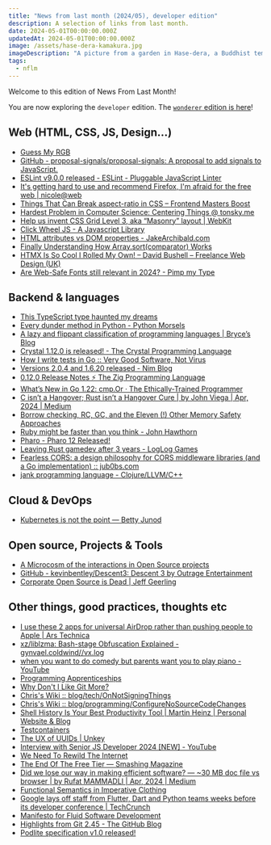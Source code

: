 ```yaml
---
title: "News from last month (2024/05), developer edition"
description: A selection of links from last month.
date: 2024-05-01T00:00:00.000Z
updatedAt: 2024-05-01T00:00:00.000Z
image: /assets/hase-dera-kamakura.jpg
imageDescription: "A picture from a garden in Hase-dera, a Buddhist temple in Kamakura."
tags:
  - nflm
---
```


Welcome to this edition of News From Last Month!

You are now exploring the `developer` edition. The [`wonderer` edition is here](/news-from-last-month-202405-wonderer-edition)!

## Web (HTML, CSS, JS, Design...)

- [Guess My RGB](https://susam.net/myrgb.html) <!-- TAGS: 202404,dev,web -->
- [GitHub - proposal-signals/proposal-signals: A proposal to add signals to JavaScript.](https://github.com/proposal-signals/proposal-signals) <!-- TAGS: 202404,dev,web -->
- [ESLint v9.0.0 released - ESLint - Pluggable JavaScript Linter](https://eslint.org/blog/2024/04/eslint-v9.0.0-released/) <!-- TAGS: 202404,dev,web -->
- [It's getting hard to use and recommend Firefox, I'm afraid for the free web | nicole@web](https://www.ntietz.com/blog/firefox-and-the-free-web/) <!-- TAGS: 202404,dev,web -->
- [Things That Can Break aspect-ratio in CSS – Frontend Masters Boost](https://frontendmasters.com/blog/things-that-can-break-aspect-ratio-in-css/) <!-- TAGS: 202404,dev,web -->
- [Hardest Problem in Computer Science: Centering Things @ tonsky.me](https://tonsky.me/blog/centering/) <!-- TAGS: 202404,dev,web -->
- [Help us invent CSS Grid Level 3, aka “Masonry” layout | WebKit](https://webkit.org/blog/15269/help-us-invent-masonry-layouts-for-css-grid-level-3/) <!-- TAGS: 202404,dev,web -->
- [Click Wheel JS - A Javascript Library](https://www.clickwheeljs.com/) <!-- TAGS: 202404,dev,web -->
- [HTML attributes vs DOM properties - JakeArchibald.com](https://jakearchibald.com/2024/attributes-vs-properties/) <!-- TAGS: 202404,dev,web -->
- [Finally Understanding How Array.sort(comparator) Works](https://www.jameskerr.blog/posts/javascript-sort-comparators/) <!-- TAGS: 202404,dev,web -->
- [HTMX Is So Cool I Rolled My Own! – David Bushell – Freelance Web Design (UK)](https://dbushell.com/2024/04/16/htmx-and-modern-javascript/) <!-- TAGS: 202404,dev,web -->
- [Are Web-Safe Fonts still relevant in 2024? - Pimp my Type](https://pimpmytype.com/web-safe-fonts/) <!-- TAGS: 202404,dev,web -->

## Backend & languages

- [This TypeScript type haunted my dreams](https://amir.rachum.com/typescript-oneof/) <!-- TAGS: 202404,backend,dev -->
- [Every dunder method in Python - Python Morsels](https://www.pythonmorsels.com/every-dunder-method/) <!-- TAGS: 202404,backend,dev -->
- [A lazy and flippant classification of programming languages | Bryce’s Blog](https://blog.brycekerley.net/2024/04/01/p-langs.html) <!-- TAGS: 202404,backend,dev -->
- [Crystal 1.12.0 is released! - The Crystal Programming Language](https://crystal-lang.org/2024/04/09/1.12.0-released/) <!-- TAGS: 202404,backend,dev -->
- [How I write tests in Go :: Very Good Software, Not Virus](https://blog.verygoodsoftwarenotvirus.ru/posts/testing-in-go/) <!-- TAGS: 202404,backend,dev -->
- [Versions 2.0.4 and 1.6.20 released - Nim Blog](https://nim-lang.org//blog/2024/04/16/versions-1620-204-released.html) <!-- TAGS: 202404,backend,dev -->
- [0.12.0 Release Notes ⚡ The Zig Programming Language](https://ziglang.org/download/0.12.0/release-notes.html) <!-- TAGS: 202404,backend,dev -->
- [What’s New in Go 1.22: cmp.Or · The Ethically-Trained Programmer](https://blog.carlana.net/post/2024/golang-cmp-or-uses-and-history/) <!-- TAGS: 202404,backend,dev -->
- [C isn’t a Hangover; Rust isn’t a Hangover Cure | by John Viega | Apr, 2024 | Medium](https://medium.com/@john_25313/c-isnt-a-hangover-rust-isn-t-a-hangover-cure-580c9b35b5ce) <!-- TAGS: 202404,backend,dev -->
- [Borrow checking, RC, GC, and the Eleven (!) Other Memory Safety Approaches](https://verdagon.dev/grimoire/grimoire) <!-- TAGS: 202404,backend,dev -->
- [Ruby might be faster than you think - John Hawthorn](https://www.johnhawthorn.com/2024/ruby-might-be-faster-than-you-think/) <!-- TAGS: 202404,backend,dev -->
- [Pharo - Pharo 12 Released!](https://pharo.org/news/2024-04-26-pharo12-released.html) <!-- TAGS: 202404,backend,dev -->
- [Leaving Rust gamedev after 3 years - LogLog Games](https://loglog.games/blog/leaving-rust-gamedev/) <!-- TAGS: 202404,backend,dev -->
- [Fearless CORS: a design philosophy for CORS middleware libraries (and a Go implementation) :: jub0bs.com](https://jub0bs.com/posts/2023-02-08-fearless-cors/) <!-- TAGS: 202404,backend,dev -->
- [jank programming language - Clojure/LLVM/C++](https://jank-lang.org/) <!-- TAGS: 202404,backend,dev -->

## Cloud & DevOps

- [Kubernetes is not the point — Betty Junod](https://www.bettyjunod.com/blog/kubernetes-is-not-the-point) <!-- TAGS: 202404,cloud,dev,devops -->

## Open source, Projects & Tools

- [A Microcosm of the interactions in Open Source projects](https://robmensching.com/blog/posts/2024/03/30/a-microcosm-of-the-interactions-in-open-source-projects/) <!-- TAGS: 202404,opensource -->
- [GitHub - kevinbentley/Descent3: Descent 3 by Outrage Entertainment](https://github.com/kevinbentley/Descent3) <!-- TAGS: 202404,opensource -->
- [Corporate Open Source is Dead | Jeff Geerling](https://www.jeffgeerling.com/blog/2024/corporate-open-source-dead) <!-- TAGS: 202404,opensource -->

## Other things, good practices, thoughts etc

- [I use these 2 apps for universal AirDrop rather than pushing people to Apple | Ars Technica](https://arstechnica.com/gadgets/2024/03/the-two-apps-i-use-when-i-need-airdrop-on-non-apple-devices/) <!-- TAGS: 202404,dev,various -->
- [xz/liblzma: Bash-stage Obfuscation Explained - gynvael.coldwind//vx.log](https://gynvael.coldwind.pl) <!-- TAGS: 202404,dev,various -->
- [when you want to do comedy but parents want you to play piano - YouTube](https://www.youtube.com/watch?v=fmN_VdCtp8I) <!-- TAGS: 202404,dev,various -->
- [Programming Apprenticeships](https://two-wrongs.com/programming-apprenticeships.html) <!-- TAGS: 202404,dev,various -->
- [Why Don't I Like Git More?](https://matduggan.com/why-dont-i-like-git-more/) <!-- TAGS: 202404,dev,various -->
- [Chris's Wiki :: blog/tech/OnNotSigningThings](https://utcc.utoronto.ca/~cks/space/blog/tech/OnNotSigningThings) <!-- TAGS: 202404,dev,various -->
- [Chris's Wiki :: blog/programming/ConfigureNoSourceCodeChanges](https://utcc.utoronto.ca/~cks/space/blog/programming/ConfigureNoSourceCodeChanges) <!-- TAGS: 202404,dev,various -->
- [Shell History Is Your Best Productivity Tool | Martin Heinz | Personal Website & Blog](https://martinheinz.dev/blog/110) <!-- TAGS: 202404,dev,various -->
- [Testcontainers](https://testcontainers.com) <!-- TAGS: 202404,dev,various -->
- [The UX of UUIDs | Unkey](https://www.unkey.com/blog/uuid-ux) <!-- TAGS: 202404,dev,various -->
- [Interview with Senior JS Developer 2024 \[NEW\] - YouTube](https://www.youtube.com/watch?v=aWfYxg-Ypm4) <!-- TAGS: 202404,dev,various -->
- [We Need To Rewild The Internet](https://www.noemamag.com/we-need-to-rewild-the-internet/) <!-- TAGS: 202404,dev,various -->
- [The End Of The Free Tier — Smashing Magazine](https://www.smashingmagazine.com/2024/04/end-of-free-tier/) <!-- TAGS: 202404,dev,various -->
- [Did we lose our way in making efficient software? — \~30 MB doc file vs browser | by Rufat MAMMADLI | Apr, 2024 | Medium](https://rufatmammadli.medium.com/did-we-lose-our-way-in-making-efficient-software-30-mb-doc-file-vs-browser-fed12dd866a4) <!-- TAGS: 202404,dev,various -->
- [Functional Semantics in Imperative Clothing](https://rtfeldman.com/imperative-clothing) <!-- TAGS: 202404,dev,various -->
- [Google lays off staff from Flutter, Dart and Python teams weeks before its developer conference | TechCrunch](https://techcrunch.com/2024/04/29/google-lays-off-staff-from-flutter-dart-python-weeks-before-its-developer-conference/) <!-- TAGS: 202404,dev,various -->
- [Manifesto for Fluid Software Development](https://fluidmanifesto.org/) <!-- TAGS: 202404,dev,various -->
- [Highlights from Git 2.45 - The GitHub Blog](https://github.blog/2024-04-29-highlights-from-git-2-45/) <!-- TAGS: 202404,dev,various -->
- [Podlite specification v1.0 released!](https://podlite.org/2024/4/23/1/podlite-specification-v1-0-released) <!-- TAGS: 202404,dev,various -->
